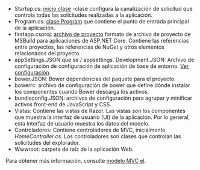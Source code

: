 * Startup.cs: [inicio clase](../fundamentals/startup.md) -clase configura la canalización de solicitud que controla todas las solicitudes realizadas a la aplicación.
* Program.cs: [clase Program](../fundamentals/index.md) que contiene el punto de entrada principal de la aplicación.
* firstapp.csproj: [archivo de proyecto](https://docs.microsoft.com/dotnet/articles/core/preview3/tools/csproj) formato de archivo de proyecto de MSBuild para aplicaciones de ASP.NET Core. Contiene las referencias entre proyectos, las referencias de NuGet y otros elementos relacionados del proyecto.
* appSettings.JSON que se / appsettings. Development.JSON: Archivo de configuración de configuración de aplicación de base de entorno. [Ver configuración](xref:fundamentals/configuration).
* bower.JSON: Bower dependencias del paquete para el proyecto.
* bowerrc: archivo de configuración de bower que define dónde instalar los componentes cuando Bower descarga los activos.
* bundleconfig.JSON: archivos de configuración para agrupar y minificar activos front-end de JavaScript y CSS.
* Vistas: Contiene las vistas de Razor. Las vistas son los componentes que muestra la interfaz de usuario (UI) de la aplicación. Por lo general, esta interfaz de usuario muestra los datos del modelo.
* Controladores: Contiene controladores de MVC, inicialmente *HomeController.cs*. Los controladores son clases que controlan las solicitudes del explorador.
* Wwwroot: carpeta de raíz de la aplicación Web.

Para obtener más información, consulte [modelo MVC el](xref:mvc/overview).
